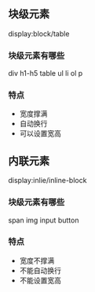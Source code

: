 ## 块级元素
display:block/table
### 块级元素有哪些
div h1-h5 table ul li ol p
### 特点
- 宽度撑满
- 自动换行
- 可以设置宽高
## 内联元素
display:inlie/inline-block
### 块级元素有哪些
span img input button
### 特点
- 宽度不撑满
- 不能自动换行
- 不能设置宽高